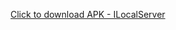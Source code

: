 [Click to download APK - ILocalServer](https://github.com/Aleksei-Demin/ILocalServer/raw/refs/heads/master/ILocalServer.apk)

